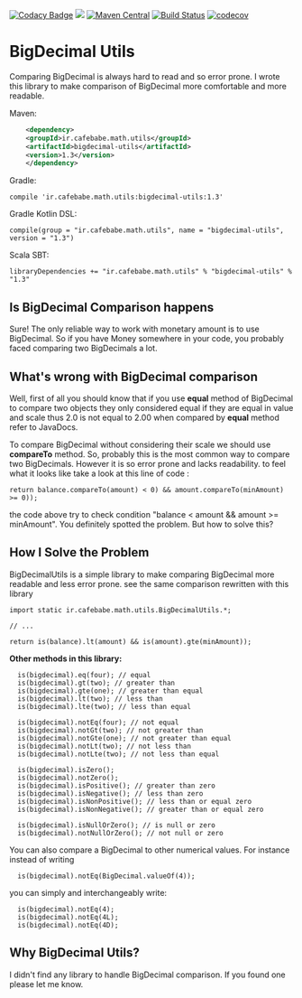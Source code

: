 [![Codacy Badge](https://api.codacy.com/project/badge/Grade/a4a8e13df7804fd6a4d5081580dc1469)](https://app.codacy.com/app/mortezaadi/bigdecimal-utils?utm_source=github.com&utm_medium=referral&utm_content=mortezaadi/bigdecimal-utils&utm_campaign=Badge_Grade_Dashboard)
[![](https://jitpack.io/v/mortezaadi/bigdecimal-utils.svg)](https://jitpack.io/#mortezaadi/bigdecimal-utils)
[![Maven Central](https://img.shields.io/maven-central/v/ir.cafebabe.math.utils/bigdecimal-utils.svg?label=Maven%20Central)](https://search.maven.org/search?q=g:%22ir.cafebabe.math.utils%22%20AND%20a:%22bigdecimal-utils%22)
[![Build Status](https://travis-ci.org/mortezaadi/bigdecimal-utils.svg?branch=master)](https://travis-ci.org/mortezaadi/bigdecimal-utils)
[![codecov](https://codecov.io/gh/mortezaadi/bigdecimal-utils/branch/master/graph/badge.svg)](https://codecov.io/gh/mortezaadi/bigdecimal-utils)

BigDecimal Utils
===============================================
Comparing BigDecimal is always hard to read and so error prone. I wrote this library
to make comparison of BigDecimal more comfortable and more readable. 

Maven:
```xml
    <dependency>
  	<groupId>ir.cafebabe.math.utils</groupId>
  	<artifactId>bigdecimal-utils</artifactId>
  	<version>1.3</version>
    </dependency>
```

Gradle:

    compile 'ir.cafebabe.math.utils:bigdecimal-utils:1.3'

Gradle Kotlin DSL:

    compile(group = "ir.cafebabe.math.utils", name = "bigdecimal-utils", version = "1.3")
    
Scala SBT:

    libraryDependencies += "ir.cafebabe.math.utils" % "bigdecimal-utils" % "1.3"

Is BigDecimal Comparison happens
---------------------------------
Sure! The only reliable way to work with monetary amount is to use BigDecimal. So if you have 
Money somewhere in your code, you probably faced comparing two BigDecimals a lot.

What's wrong with BigDecimal comparison
--------------------------------------
Well, first of all you should know that if you use **equal** method of BigDecimal to compare two objects they only considered equal if they are equal in value and scale thus 2.0 is not equal to 2.00 when compared by
**equal** method refer to JavaDocs.

To compare BigDecimal without considering their scale we should use **compareTo** method. So, probably this is 
the most common way to compare two BigDecimals. However it is so error prone and lacks readability.
to feel what it looks like take a look at this line of code :

    return balance.compareTo(amount) < 0) && amount.compareTo(minAmount) >= 0));

the code above try to check condition "balance < amount && amount >= minAmount". You
definitely spotted the problem. But how to solve this?

How I Solve the Problem
------------------------
BigDecimalUtils is a simple library to make comparing BigDecimal more readable and less error prone.
see the same comparison rewritten with this library

	import static ir.cafebabe.math.utils.BigDecimalUtils.*;

    // ...

    return is(balance).lt(amount) && is(amount).gte(minAmount));

**Other methods in this library:**

      is(bigdecimal).eq(four); // equal
      is(bigdecimal).gt(two); // greater than
      is(bigdecimal).gte(one); // greater than equal
      is(bigdecimal).lt(two); // less than
      is(bigdecimal).lte(two); // less than equal
 
      is(bigdecimal).notEq(four); // not equal
      is(bigdecimal).notGt(two); // not greater than
      is(bigdecimal).notGte(one); // not greater than equal
      is(bigdecimal).notLt(two); // not less than
      is(bigdecimal).notLte(two); // not less than equal
 
      is(bigdecimal).isZero(); 	
      is(bigdecimal).notZero(); 
      is(bigdecimal).isPositive(); // greater than zero
      is(bigdecimal).isNegative(); // less than zero
      is(bigdecimal).isNonPositive(); // less than or equal zero
      is(bigdecimal).isNonNegative(); // greater than or equal zero

      is(bigdecimal).isNullOrZero(); // is null or zero
      is(bigdecimal).notNullOrZero(); // not null or zero

You can also compare a BigDecimal to other numerical values. For instance instead of writing

      is(bigdecimal).notEq(BigDecimal.valueOf(4));

you can simply and interchangeably write:

      is(bigdecimal).notEq(4);
      is(bigdecimal).notEq(4L);
      is(bigdecimal).notEq(4D);
       
Why BigDecimal Utils?
--------------------------
I didn't find any library to handle BigDecimal comparison. If you found one please let me know.



